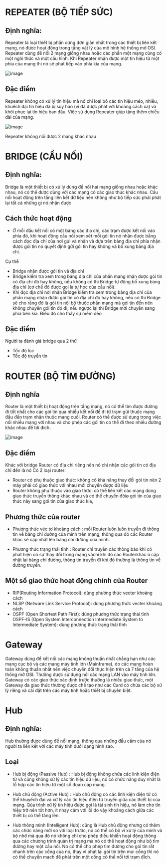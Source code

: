 # REPEATER (BỘ TIẾP SỨC)
## Định nghĩa:
Repeater là loại thiết bị phần cứng đơn giản nhất trong các thiết bị liên kết mạng, nó được hoạt động trong tầng vật lý của 
mô hình hệ thống mở OSI. Repeater dùng để nối 2 mạng giống nhau hoặc các phần một mạng cùng có một nghi thức và một cấu hình. 
Khi Repeater nhận được một tín hiệu từ một phía của mạng thì nó sẽ phát tiếp vào phía kia của mạng.

![image](https://user-images.githubusercontent.com/45547213/60694901-03938680-9f0a-11e9-97a4-5da6d4c72516.png)

## Đặc điểm
Repeater không có xử lý tín hiệu mà nó chỉ loại bỏ các tín hiệu méo, nhiễu, khuếch đại tín hiệu đã bị suy hao (vì đã được phát với khoảng cách xa) và khôi phục lại tín hiệu ban đầu. Việc sử dụng Repeater giúp tăng thêm chiều dài của mạng.

![image](https://user-images.githubusercontent.com/45547213/60694935-232aaf00-9f0a-11e9-86bd-9c8fc5afefe8.png)

Repeater không nối được 2 mạng khác nhau

# BRIDGE (CẦU NỐI)
## Định nghĩa:
Bridge là một thiết bị có xử lý dùng để nối hai mạng giống nhau hoặc khác nhau, nó có thể được dùng với các mạng có các giao thức khác nhau. Cầu nối hoạt động trên tầng liên kết dữ liệu nên không như bộ tiếp sức phải phát lại tất cả những gì nó nhận được

## Cách thức hoạt động
- Ở mỗi đầu kết nối có một bảng các địa chỉ, các trạm được kết nối vào phía đó, khi hoạt động cầu nối xem xét mỗi gói tin nó nhận được bằng cách đọc địa chỉ của nơi gửi và nhận và dựa trên bảng địa chỉ phía nhận được gói tin nó quyết định gửi gói tin hay không và bổ xung bảng địa chỉ.

Cụ thể
- Bridge nhận được gói tin và địa chỉ
- Bridge kiểm tra xem trong bảng địa chỉ của phần mạng nhận được gói tin có địa chỉ đó hay không, nếu không có thì Bridge tự động bổ xung bảng địa chỉ (cơ chế đó được gọi là tự học của cầu nối).
- Khi đọc địa chỉ nơi nhận Bridge kiểm tra xem trong bảng địa chỉ của phần mạng nhận được gói tin có địa chỉ đó hay không, nếu có thì Bridge sẽ cho rằng đó là gói tin nội bộ thuộc phần mạng mà gói tin đến nên không chuyển gói tin đó đi, nếu ngược lại thì Bridge mới chuyển sang phía bên kia. Điều đó cho thấy sự mềm dẻo

## Đặc điểm 
Người ta đánh giá bridge qua 2 thứ
- Tốc độ lọc
- Tốc độ truyền tin

# ROUTER (BỘ TÌM ĐƯỜNG)
## Định nghĩa
Router là một thiết bị hoạt động trên tầng mạng, nó có thể tìm được đường đi tốt nhất cho các gói tin qua nhiều kết nối để đi từ trạm gửi thuộc mạng đầu đến trạm nhận thuộc mạng cuối. Router có thể được sử dụng trong việc nối nhiều mạng với nhau và cho phép các gói tin có thể đi theo nhiều đường khác nhau để tới đích.

![image](https://user-images.githubusercontent.com/45547213/60695560-4c4c3f00-9f0c-11e9-9728-096da6f472ea.png)

## Đặc điểm
Khác với bridge Router có địa chỉ riêng nên nó chỉ nhận các gói tin có địa chỉ đến là nó
Có 2 loại router:
- Router có phụ thuộc giao thức: không có khả năng thay đổi gói tin nên 2 máy phải có giao thức với nhau mới chuyển được dữ liệu
- Router không phụ thuộc vào giao thức: có thể liên kết các mạng dùng giao thức truyền thông khác nhau và có thể chuyển đôiø gói tin của giao thức này sang gói tin của giao thức kia, 

## Phương thức của router
- Phương thức véc tơ khoảng cách : mỗi Router luôn luôn truyền đi thông tin về bảng chỉ đường của mình trên mạng, thông qua đó các Router khác sẽ cập nhật lên bảng chỉ đường của mình.

- Phương thức trạng thái tĩnh : Router chỉ truyền các thông báo khi có phát hiện có sự thay đổi trong mạng vàchỉ khi đó các Routerkhác ù cập nhật lại bảng chỉ đường, thông tin truyền đi khi đó thường là thông tin về đường truyền.


## Một số giao thức hoạt động chính của Router
- RIP(Routing Information Protocol): dùng phương thức vecter khoảng cách
- NLSP (Netware Link Service Protocol): dùng phương thức vecter khoảng cách
- OSPF (Open Shortest Path First): dùng phương thức trạng thái tĩnh
OSPF-IS (Open System Interconnection Intermediate System to Intermediate System): dùng phương thức trạng thái tĩnh

# Gateway
Gateway dùng để kết nối các mạng không thuần nhất chẳng hạn như các mạng cục bộ và các mạng máy tính lớn (Mainframe), do các mạng hoàn toàn không thuần nhất nên việc chuyển đổi thực hiện trên cả 7 tầng của hệ thống mở OSI. Thường được sử dụng nối các mạng LAN vào máy tính lớn. Gateway có các giao thức xác định trước thường là nhiều giao thức, một Gateway đa giao thức thường được chế tạo như các Card có chứa các bộ xử lý riêng và cài đặt trên các máy tính hoặc thiết bị chuyên biệt.

# Hub
## Định nghĩa:
Hub thường được dùng để nối mạng, thông qua những đầu cắm của nó người ta liên kết với các máy tính dưới dạng hình sao.

## Loại
- Hub bị động (Passive Hub) : Hub bị động không chứa các linh kiện điện tử và cũng không xử lý các tín hiệu dữ liệu, nó có chức năng duy nhất là tổ hợp các tín hiệu từ một số đoạn cáp mạng.

- Hub chủ động (Active Hub) : Hub chủ động có các linh kiện điện tử có thể khuyếch đại và xử lý các tín hiệu điện tử truyền giữa các thiết bị của mạng. Qúa trình xử lý tín hiệu được gọi là tái sinh tín hiệu, nó làm cho tín hiệu trở nên tốt hơn, ít nhạy cảm với lỗi do vậy khoảng cách giữa các thiết bị có thể tăng lên.

- Hub thông minh (Intelligent Hub): cũng là Hub chủ động nhưng có thêm các chức năng mới so với loại trước, nó có thể có bộ vi xử lý của mình và bộ nhớ mà qua đó nó không chỉ cho phép điều khiển hoạt động thông qua các chương trình quản trị mạng mà nó có thể hoạt động như bộ tìm đường hay một cầu nối. Nó có thể cho phép tìm đường cho gói tin rất nhanh trên các cổng của nó, thay vì phát lại gói tin trên mọi cổng thì nó có thể chuyển mạch để phát trên một cổng có thể nối tới trạm đích.























